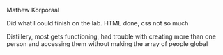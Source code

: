 Mathew Korporaal

Did what I could finish on the lab. HTML done, css not so much

Distillery, most gets functioning, had trouble with creating more than one person and accessing them without making the array of people global


